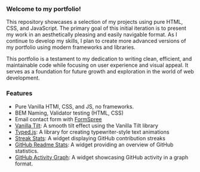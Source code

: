 ### Welcome to my portfolio! 

This repository showcases a selection of my projects using pure HTML, CSS, and JavaScript. The primary goal of this initial iteration is to present my work in an aesthetically pleasing and easily navigable format. As I continue to develop my skills, I plan to create more advanced versions of my portfolio using modern frameworks and libraries.

This portfolio is a testament to my dedication to writing clean, efficient, and maintainable code while focusing on user experience and visual appeal. It serves as a foundation for future growth and exploration in the world of web development.


### Features
* Pure Vanilla HTMl, CSS, and JS, no frameworks.
* BEM Naming, Validator testing (HTML, CSS)
* Email contact form with [FormSpree](https://formspree.io/)
* [Vanilla Tilt](https://cdnjs.cloudflare.com/ajax/libs/vanilla-tilt/1.7.0/vanilla-tilt.min.js): A smooth tilt effect using the Vanilla Tilt library
* [Typed.js](https://cdn.jsdelivr.net/npm/typed.js@2.0.12): A library for creating typewriter-style text animations
* [Streak Stats](https://streak-stats.demolab.com): A widget displaying GitHub contribution streaks
* [GitHub Readme Stats](https://github-readme-stats.vercel.app/api): A widget providing an overview of GitHub statistics.
* [GitHub Activity Graph](https://github-readme-activity-graph.cyclic.app/graph): A widget showcasing GitHub activity in a graph format.